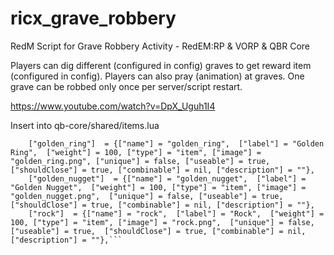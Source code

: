 # ricx_grave_robbery
RedM Script for Grave Robbery Activity - RedEM:RP &amp; VORP & QBR Core


Players can dig different (configured in config) graves to get reward item (configured in config).
Players can also pray (animation) at graves.
One grave can be robbed only once per server/script restart.

https://www.youtube.com/watch?v=DpX_Uguh1I4



Insert into qb-core/shared/items.lua 

```-- Graverobbing
    ["golden_ring"]  = {["name"] = "golden_ring",  ["label"] = "Golden Ring",  ["weight"] = 100, ["type"] = "item", ["image"] = "golden_ring.png", ["unique"] = false, ["useable"] = true,  ["shouldClose"] = true, ["combinable"] = nil, ["description"] = ""},
    ["golden_nugget"]  = {["name"] = "golden_nugget",  ["label"] = "Golden Nugget",  ["weight"] = 100, ["type"] = "item", ["image"] = "golden_nugget.png",  ["unique"] = false, ["useable"] = true,  ["shouldClose"] = true, ["combinable"] = nil, ["description"] = ""},
    ["rock"]  = {["name"] = "rock",  ["label"] = "Rock",  ["weight"] = 100, ["type"] = "item", ["image"] = "rock.png",  ["unique"] = false, ["useable"] = true,  ["shouldClose"] = true, ["combinable"] = nil, ["description"] = ""},```